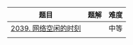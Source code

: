 | 题目                                                         | 题解 | 难度 |
| ------------------------------------------------------------ | ---- | ---- |
| [2039. 网络空闲的时刻](https://leetcode-cn.com/problems/the-time-when-the-network-becomes-idle/) |      | 中等 |
|                                                              |      |      |

